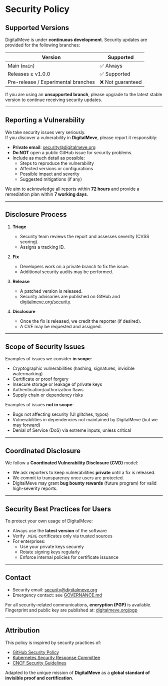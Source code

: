 # Security Policy

## Supported Versions

DigitalMeve is under **continuous development**. Security updates are provided for the following branches:

| Version      | Supported |
|--------------|------------|
| Main (`main`)| ✅ Always |
| Releases ≥ v1.0.0 | ✅ Supported |
| Pre-release / Experimental branches | ❌ Not guaranteed |

If you are using an **unsupported branch**, please upgrade to the latest stable version to continue receiving security updates.

---

## Reporting a Vulnerability

We take security issues very seriously.  
If you discover a vulnerability in **DigitalMeve**, please report it responsibly:

- **Private email**: [security@digitalmeve.org](mailto:security@digitalmeve.org)  
- **Do NOT** open a public GitHub issue for security problems.  
- Include as much detail as possible:
  - Steps to reproduce the vulnerability  
  - Affected versions or configurations  
  - Possible impact and severity  
  - Suggested mitigations (if any)  

We aim to acknowledge all reports within **72 hours** and provide a remediation plan within **7 working days**.

---

## Disclosure Process

1. **Triage**  
   - Security team reviews the report and assesses severity (CVSS scoring).  
   - Assigns a tracking ID.  

2. **Fix**  
   - Developers work on a private branch to fix the issue.  
   - Additional security audits may be performed.  

3. **Release**  
   - A patched version is released.  
   - Security advisories are published on GitHub and [digitalmeve.org/security](https://digitalmeve.org/security).  

4. **Disclosure**  
   - Once the fix is released, we credit the reporter (if desired).  
   - A CVE may be requested and assigned.  

---

## Scope of Security Issues

Examples of issues we consider **in scope**:
- Cryptographic vulnerabilities (hashing, signatures, invisible watermarking)  
- Certificate or proof forgery  
- Insecure storage or leakage of private keys  
- Authentication/authorization flaws  
- Supply chain or dependency risks  

Examples of issues **not in scope**:
- Bugs not affecting security (UI glitches, typos)  
- Vulnerabilities in dependencies not maintained by DigitalMeve (but we may forward)  
- Denial of Service (DoS) via extreme inputs, unless critical  

---

## Coordinated Disclosure

We follow a **Coordinated Vulnerability Disclosure (CVD)** model:  
- We ask reporters to keep vulnerabilities **private** until a fix is released.  
- We commit to transparency once users are protected.  
- DigitalMeve may grant **bug bounty rewards** (future program) for valid high-severity reports.  

---

## Security Best Practices for Users

To protect your own usage of DigitalMeve:

- Always use the **latest version** of the software  
- Verify `.MEVE` certificates only via trusted sources  
- For enterprises:  
  - Use your private keys securely  
  - Rotate signing keys regularly  
  - Enforce internal policies for certificate issuance  

---

## Contact

- Security email: [security@digitalmeve.org](mailto:security@digitalmeve.org)  
- Emergency contact: see [GOVERNANCE.md](GOVERNANCE.md)  

For all security-related communications, **encryption (PGP)** is available.  
Fingerprint and public key are published at: [digitalmeve.org/pgp](https://digitalmeve.org/pgp)

---

## Attribution

This policy is inspired by security practices of:
- [GitHub Security Policy](https://docs.github.com/en/code-security/security-advisories)  
- [Kubernetes Security Response Committee](https://kubernetes.io/security/)  
- [CNCF Security Guidelines](https://github.com/cncf/foundation/blob/main/security)  

Adapted to the unique mission of **DigitalMeve** as a **global standard of invisible proof and certification**.
